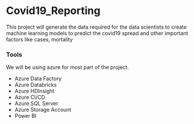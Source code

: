 # Covid19_Reporting
This project will generate the data required for the data scientists to create machine learning models to predict the covid19 spread and other important factors like cases, mortality

### Tools
We will be using azure for most part of the project.
- Azure Data Factory
- Azure Databricks
- Azure HDInsight
- Azure CI/CD
- Azure SQL Server
- Azure Storage Account
- Power BI

